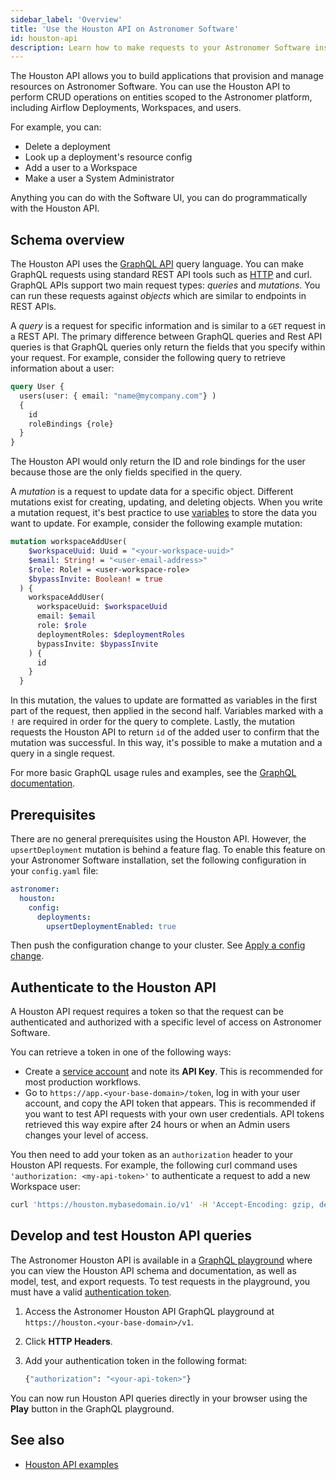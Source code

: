 ```yaml
---
sidebar_label: 'Overview'
title: 'Use the Houston API on Astronomer Software'
id: houston-api
description: Learn how to make requests to your Astronomer Software installation using the Houston API.
---
```


The Houston API allows you to build applications that provision and manage resources on Astronomer Software. You can use the Houston API to perform CRUD operations on entities scoped to the Astronomer platform, including Airflow Deployments, Workspaces, and users.

For example, you can:

- Delete a deployment
- Look up a deployment's resource config
- Add a user to a Workspace
- Make a user a System Administrator

Anything you can do with the Software UI, you can do programmatically with the Houston API.

## Schema overview

The Houston API uses the [GraphQL API](https://graphql.org/learn/) query language. You can make GraphQL requests using standard REST API tools such as [HTTP](https://www.apollographql.com/blog/making-graphql-requests-using-http-methods) and curl. GraphQL APIs support two main request types: _queries_ and _mutations_. You can run these requests against _objects_ which are similar to endpoints in REST APIs.

A _query_ is a request for specific information and is similar to a `GET` request in a REST API. The primary difference between GraphQL queries and Rest API queries is that GraphQL queries only return the fields that you specify within your request. For example, consider the following query to retrieve information about a user:

```graphql
query User {
  users(user: { email: "name@mycompany.com"} )
  {
    id
    roleBindings {role}
  }
}
```

The Houston API would only return the ID and role bindings for the user because those are the only fields specified in the query.

A _mutation_ is a request to update data for a specific object. Different mutations exist for creating, updating, and deleting objects. When you write a mutation request, it's best practice to use [variables](https://graphql.org/learn/queries/#variables) to store the data you want to update. For example, consider the following example mutation:

```graphql
mutation workspaceAddUser(
    $workspaceUuid: Uuid = "<your-workspace-uuid>"
    $email: String! = "<user-email-address>"
    $role: Role! = <user-workspace-role>
    $bypassInvite: Boolean! = true
  ) {
    workspaceAddUser(
      workspaceUuid: $workspaceUuid
      email: $email
      role: $role
      deploymentRoles: $deploymentRoles
      bypassInvite: $bypassInvite
    ) {
      id
    }
  }
```

In this mutation, the values to update are formatted as variables in the first part of the request, then applied in the second half. Variables marked with a `!` are required in order for the query to complete. Lastly, the mutation requests the Houston API to return `id` of the added user to confirm that the mutation was successful. In this way, it's possible to make a mutation and a query in a single request. 

For more basic GraphQL usage rules and examples, see the [GraphQL documentation](https://graphql.org/learn/queries/).

## Prerequisites

There are no general prerequisites using the Houston API. However, the `upsertDeployment` mutation is behind a feature flag. To enable this feature on your Astronomer Software installation, set the following configuration in your `config.yaml` file:

```yaml
astronomer:
  houston:
    config:
      deployments:
        upsertDeploymentEnabled: true
```

Then push the configuration change to your cluster. See [Apply a config change](https://docs.astronomer.io/software/apply-platform-config).

## Authenticate to the Houston API

A Houston API request requires a token so that the request can be authenticated and authorized with a specific level of access on Astronomer Software. 

You can retrieve a token in one of the following ways:

- Create a [service account](ci-cd.md#step-1-create-a-service-account) and note its **API Key**. This is recommended for most production workflows.
- Go to `https://app.<your-base-domain>/token`, log in with your user account, and copy the API token that appears. This is recommended if you want to test API requests with your own user credentials. API tokens retrieved this way expire after 24 hours or when an Admin users changes your level of access.

You then need to add your token as an `authorization` header to your Houston API requests. For example, the following curl command uses `'authorization: <my-api-token>'` to authenticate a request to add a new Workspace user:

```sh
curl 'https://houston.mybasedomain.io/v1' -H 'Accept-Encoding: gzip, deflate, br' -H 'Content-Type: application/json' -H 'Accept: application/json' -H 'Connection: keep-alive' -H 'DNT: 1' -H 'Origin: https://houston.mybasedomain.io' -H 'authorization: <my-api-token>' --data-binary '{"query":"mutation workspaceAddUser(\n    $workspaceUuid: Uuid = \"<your-workspace-uuid>\"\n    $email: String! = \"<user-email-address>\"\n    $role: Role! = <user-workspace-role>\n    $bypassInvite: Boolean! = true\n  ) {\n    workspaceAddUser(\n      workspaceUuid: $workspaceUuid\n      email: $email\n      role: $role\n      deploymentRoles: $deploymentRoles\n      bypassInvite: $bypassInvite\n    ) {\n      id\n    }\n  }"}' --compressed
```

## Develop and test Houston API queries

The Astronomer Houston API is available in a [GraphQL playground](https://www.apollographql.com/docs/apollo-server/v2/testing/graphql-playground/) where you can view the Houston API schema and documentation, as well as model, test, and export requests. To test requests in the playground, you must have a valid [authentication token](#authenticate-to-the-houston-api). 

1. Access the Astronomer Houston API GraphQL playground at `https://houston.<your-base-domain>/v1`.
2. Click **HTTP Headers**.
3. Add your authentication token in the following format:

    ```graphql
    {"authorization": "<your-api-token>"}
    ```

You can now run Houston API queries directly in your browser using the **Play** button in the GraphQL playground. 

## See also

- [Houston API examples](houston-api-examples.md)